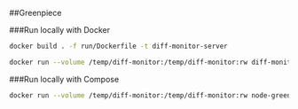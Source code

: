 ##Greenpiece

###Run locally with Docker

```bash
docker build . -f run/Dockerfile -t diff-monitor-server
```

```bash
docker run --volume /temp/diff-monitor:/temp/diff-monitor:rw diff-monitor-server
```

###Run locally with Compose

```bash
docker run --volume /temp/diff-monitor:/temp/diff-monitor:rw node-greenpiece
```
